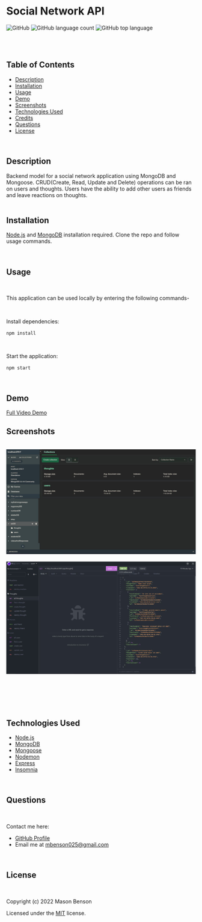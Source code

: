 # Social Network API

![GitHub](https://img.shields.io/github/license/mbenson025/social-network-api)
![GitHub language count](https://img.shields.io/github/languages/count/mbenson025/social-network-api)
![GitHub top language](https://img.shields.io/github/languages/top/mbenson025/social-network-api)

<br><br>

## Table of Contents

- [Description](#description)
- [Installation](#installation)
- [Usage](#usage)
- [Demo](#demo)
- [Screenshots](#screenshots)
- [Technologies Used](#technologies-used)
- [Credits](#credits)
- [Questions](#questions)
- [License](#license)

<br>

## Description

Backend model for a social network application using MongoDB and Mongoose. CRUD(Create, Read, Update and Delete) operations can be ran on users and thoughts. Users have the ability to add other users as friends and leave reactions on thoughts.
<br>
<br>

## Installation

[Node.js](https://nodejs.org/en/) and [MongoDB](https://www.mongodb.com/) installation required. Clone the repo and follow usage commands.

<br>

## Usage

<br>

This application can be used locally by entering the following commands-

<br>

Install dependencies:

```
npm install
```

<br>

Start the application:

```
npm start
```

<br>

## Demo

[Full Video Demo](https://drive.google.com/file/d/1hv7glbcruOarQBFZLpK51mW7eu1PEg0p/view)

## Screenshots

<br>
<img src="/assets/mongocompass.jpg" alt="Mongo Compass" title="Mongo Compass DB">
<br>
<br>
<img src="/assets/getthoughts.jpg" alt="insomnia routes" title="Insomnia Dashboard">
<br>
<br>
<!-- <img src="/assets/dash.jpg" alt="dashboard page" title="Dashboard Page"> -->
<br>
<br>
<!-- <img src="/assets/edit.jpg" alt="individual post page" title="Individual Content"> -->
<br>
<br>

## Technologies Used

- [Node.js](https://nodejs.org/en/)
- [MongoDB](https://www.mongodb.com/)
- [Mongoose](https://www.npmjs.com/package/mongoose)
- [Nodemon](https://www.npmjs.com/package/nodemon)
- [Express](https://expressjs.com/)
- [Insomnia](https://insomnia.rest/)

<br>

## Questions

<br>

Contact me here:

- [GitHub Profile](https://github.com/mbenson025)
- Email me at mbenson025@gmail.com

<br>

## License

<br>

Copyright (c) 2022 Mason Benson

Licensed under the [MIT](LICENSE) license.
